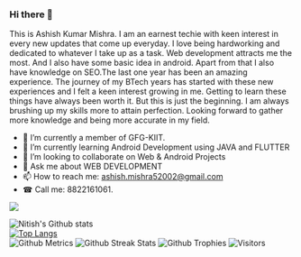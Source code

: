 ### Hi there 👋

This is Ashish Kumar Mishra. I am an earnest techie with keen interest in every new updates that come up everyday. I love being hardworking and dedicated to whatever I take up as a task. Web development attracts me the most. And I also have some basic idea in android. Apart from that I also have knowledge on SEO.The last one year has been an amazing experience. The journey of my BTech years has started with these new experiences and I felt a keen interest growing in me. Getting to learn these things have always been worth it. But this is just the beginning. I am always brushing up my skills more to attain perfection. Looking forward to gather more knowledge and being more accurate in my field.


- 🔭 I’m currently a member of GFG-KIIT.
- 🌱 I’m currently learning Android Development using JAVA and FLUTTER
- 👯 I’m looking to collaborate on Web & Android Projects
- 💬 Ask me about WEB DEVELOPMENT
- 📫 How to reach me: ashish.mishra52002@gmail.com
- ☎ Call me: 8822161061.

<img src = "https://github-readme-stats.vercel.app/api?username=ashishmishra-bit&&show_icons=true&title_color=ffffff&icon_color=bb2acf&text_color=daf7dc&bg_color=151515">

![Nitish's Github stats](https://github-readme-stats.vercel.app/api?username=ashishmishra-bit&show_icons=true&hide_border=true&count_private=true&theme=tokyonight)<br>  [![Top Langs](https://github-readme-stats.vercel.app/api/top-langs/?username=nks102000&theme=tokyonight)](https://github.com/nks102000/github-readme-stats)<br>  ![Github Metrics](https://metrics.lecoq.io/nks102000)  ![Github Streak Stats](https://github-readme-streak-stats.herokuapp.com/?user=nks102000&theme=tokyonight)  ![Github Trophies](https://github-profile-trophy.vercel.app/?username=nks102000)  ![Visitors](https://visitor-badge.glitch.me/badge?page_id=nks102000.nks102000)

